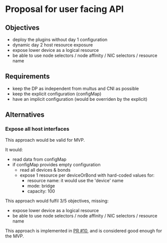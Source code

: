 # Proposal for user facing API

## Objectives
- deploy the plugins without day 1 configuration
- dynamic day 2 host resource exposure
- expose lower device as a logical resource
- be able to use node selectors / node affinity / NIC selectors /
resource name

## Requirements
- keep the DP as independent from multus and CNI as possible
- keep the explicit configuration (configMap)
- have an implicit configuration (would be overriden by the explicit)

## Alternatives

### Expose all host interfaces
This approach would be valid for MVP.

It would:
  - read data from configMap
  - if configMap provides empty configuration
    - read all devices & bonds
    - expose 1 resource per deviceOrBond with hard-coded values for:
      - resource name: it would use the 'device' name
      - mode: bridge
      - capacity: 100

This approach would fulfil 3/5 objectives, missing:
- expose lower device as a logical resource
- be able to use node selectors / node affinity / NIC selectors /
resource name

This approach is implemented in
[PR #10](https://github.com/kubevirt/macvtap-cni/pull/10), and is considered
good enough for the MVP.
